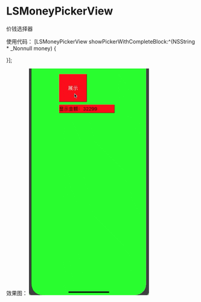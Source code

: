 # LSMoneyPickerView
价钱选择器

使用代码：
[LSMoneyPickerView showPickerWithCompleteBlock:^(NSString * _Nonnull money) {
        
}];


效果图：
![image](https://github.com/yangguanghei/LSMoneyPickerView/blob/master/0.价钱选择器.gif)






